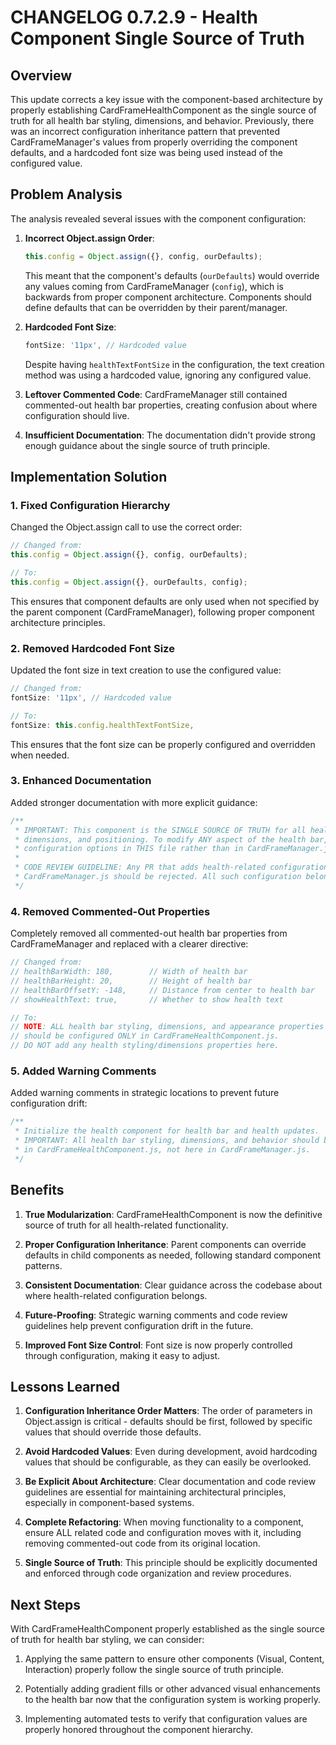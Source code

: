 # CHANGELOG 0.7.2.9 - Health Component Single Source of Truth

## Overview
This update corrects a key issue with the component-based architecture by properly establishing CardFrameHealthComponent as the single source of truth for all health bar styling, dimensions, and behavior. Previously, there was an incorrect configuration inheritance pattern that prevented CardFrameManager's values from properly overriding the component defaults, and a hardcoded font size was being used instead of the configured value.

## Problem Analysis

The analysis revealed several issues with the component configuration:

1. **Incorrect Object.assign Order**: 
   ```javascript
   this.config = Object.assign({}, config, ourDefaults);
   ```
   This meant that the component's defaults (`ourDefaults`) would override any values coming from CardFrameManager (`config`), which is backwards from proper component architecture. Components should define defaults that can be overridden by their parent/manager.

2. **Hardcoded Font Size**: 
   ```javascript
   fontSize: '11px', // Hardcoded value
   ```
   Despite having `healthTextFontSize` in the configuration, the text creation method was using a hardcoded value, ignoring any configured value.

3. **Leftover Commented Code**: CardFrameManager still contained commented-out health bar properties, creating confusion about where configuration should live.

4. **Insufficient Documentation**: The documentation didn't provide strong enough guidance about the single source of truth principle.

## Implementation Solution

### 1. Fixed Configuration Hierarchy

Changed the Object.assign call to use the correct order:

```javascript
// Changed from:
this.config = Object.assign({}, config, ourDefaults);

// To:
this.config = Object.assign({}, ourDefaults, config);
```

This ensures that component defaults are only used when not specified by the parent component (CardFrameManager), following proper component architecture principles.

### 2. Removed Hardcoded Font Size

Updated the font size in text creation to use the configured value:

```javascript
// Changed from:
fontSize: '11px', // Hardcoded value

// To:
fontSize: this.config.healthTextFontSize,
```

This ensures that the font size can be properly configured and overridden when needed.

### 3. Enhanced Documentation

Added stronger documentation with more explicit guidance:

```javascript
/**
 * IMPORTANT: This component is the SINGLE SOURCE OF TRUTH for all health bar styling,
 * dimensions, and positioning. To modify ANY aspect of the health bar, edit the
 * configuration options in THIS file rather than in CardFrameManager.js.
 * 
 * CODE REVIEW GUIDELINE: Any PR that adds health-related configuration to
 * CardFrameManager.js should be rejected. All such configuration belongs here.
 */
```

### 4. Removed Commented-Out Properties

Completely removed all commented-out health bar properties from CardFrameManager and replaced with a clearer directive:

```javascript
// Changed from:
// healthBarWidth: 180,        // Width of health bar
// healthBarHeight: 20,        // Height of health bar
// healthBarOffsetY: -148,     // Distance from center to health bar
// showHealthText: true,       // Whether to show health text

// To:
// NOTE: ALL health bar styling, dimensions, and appearance properties
// should be configured ONLY in CardFrameHealthComponent.js.
// DO NOT add any health styling/dimensions properties here.
```

### 5. Added Warning Comments

Added warning comments in strategic locations to prevent future configuration drift:

```javascript
/**
 * Initialize the health component for health bar and health updates.
 * IMPORTANT: All health bar styling, dimensions, and behavior should be configured
 * in CardFrameHealthComponent.js, not here in CardFrameManager.js.
 */
```

## Benefits

1. **True Modularization**: CardFrameHealthComponent is now the definitive source of truth for all health-related functionality.

2. **Proper Configuration Inheritance**: Parent components can override defaults in child components as needed, following standard component patterns.

3. **Consistent Documentation**: Clear guidance across the codebase about where health-related configuration belongs.

4. **Future-Proofing**: Strategic warning comments and code review guidelines help prevent configuration drift in the future.

5. **Improved Font Size Control**: Font size is now properly controlled through configuration, making it easy to adjust.

## Lessons Learned

1. **Configuration Inheritance Order Matters**: The order of parameters in Object.assign is critical - defaults should be first, followed by specific values that should override those defaults.

2. **Avoid Hardcoded Values**: Even during development, avoid hardcoding values that should be configurable, as they can easily be overlooked.

3. **Be Explicit About Architecture**: Clear documentation and code review guidelines are essential for maintaining architectural principles, especially in component-based systems.

4. **Complete Refactoring**: When moving functionality to a component, ensure ALL related code and configuration moves with it, including removing commented-out code from its original location.

5. **Single Source of Truth**: This principle should be explicitly documented and enforced through code organization and review procedures.

## Next Steps

With CardFrameHealthComponent properly established as the single source of truth for health bar styling, we can consider:

1. Applying the same pattern to ensure other components (Visual, Content, Interaction) properly follow the single source of truth principle.

2. Potentially adding gradient fills or other advanced visual enhancements to the health bar now that the configuration system is working properly.

3. Implementing automated tests to verify that configuration values are properly honored throughout the component hierarchy.
